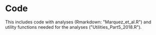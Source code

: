 # Code

This includes code with analyses (Rmarkdown: "Marquez_et_al.R") and utility functions needed for the analyses ("Utilities_Part5_2018.R").
